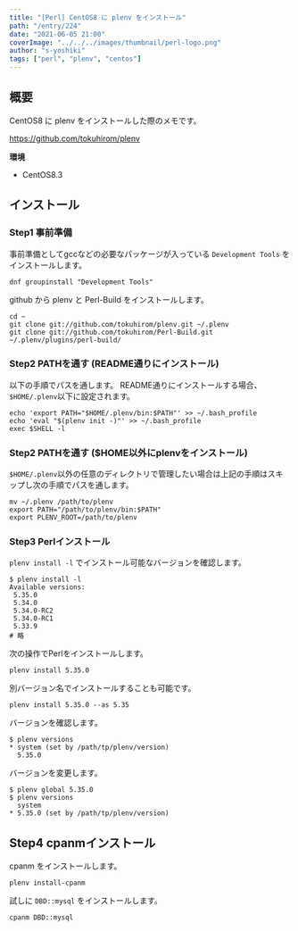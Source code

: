 ```yaml
---
title: "[Perl] CentOS8 に plenv をインストール"
path: "/entry/224"
date: "2021-06-05 21:00"
coverImage: "../../../images/thumbnail/perl-logo.png"
author: "s-yoshiki"
tags: ["perl", "plenv", "centos"]
---
```


## 概要

CentOS8 に plenv をインストールした際のメモです。

https://github.com/tokuhirom/plenv

**環境**

 - CentOS8.3


## インストール

### Step1 事前準備

事前準備としてgccなどの必要なパッケージが入っている `Development Tools` をインストールします。

```shell
dnf groupinstall "Development Tools"
```

github から plenv と Perl-Build をインストールします。

```shell
cd ~
git clone git://github.com/tokuhirom/plenv.git ~/.plenv
git clone git://github.com/tokuhirom/Perl-Build.git ~/.plenv/plugins/perl-build/
```

### Step2 PATHを通す (README通りにインストール)

以下の手順でパスを通します。
README通りにインストールする場合、`$HOME/.plenv`以下に設定されます。

```shell
echo 'export PATH="$HOME/.plenv/bin:$PATH"' >> ~/.bash_profile
echo 'eval "$(plenv init -)"' >> ~/.bash_profile
exec $SHELL -l
```

### Step2 PATHを通す ($HOME以外にplenvをインストール)

`$HOME/.plenv`以外の任意のディレクトリで管理したい場合は上記の手順はスキップし次の手順でパスを通します。

```shell
mv ~/.plenv /path/to/plenv
export PATH="/path/to/plenv/bin:$PATH"
export PLENV_ROOT=/path/to/plenv
```

### Step3 Perlインストール

`plenv install -l` でインストール可能なバージョンを確認します。

```shell
$ plenv install -l
Available versions:
 5.35.0
 5.34.0
 5.34.0-RC2
 5.34.0-RC1
 5.33.9
# 略
```

次の操作でPerlをインストールします。

```shell
plenv install 5.35.0
```

別バージョン名でインストールすることも可能です。

```shell
plenv install 5.35.0 --as 5.35
```

バージョンを確認します。

```shell
$ plenv versions      
* system (set by /path/tp/plenv/version)
  5.35.0
```

バージョンを変更します。

```shell
$ plenv global 5.35.0
$ plenv versions
  system
* 5.35.0 (set by /path/tp/plenv/version)
```

## Step4 cpanmインストール

cpanm をインストールします。

```
plenv install-cpanm
```

試しに `DBD::mysql` をインストールします。

```
cpanm DBD::mysql
```